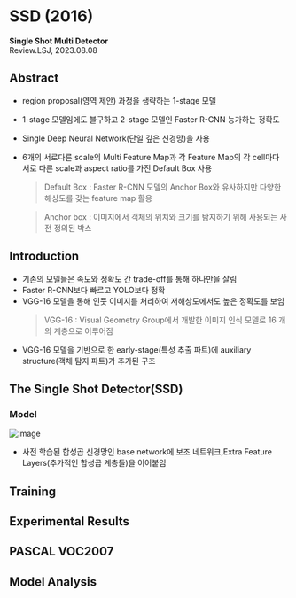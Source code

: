 # SSD (2016)
**Single Shot Multi Detector**   
Review.LSJ, 2023.08.08   
## Abstract   
* region proposal(영역 제안) 과정을 생략하는 1-stage 모델
* 1-stage 모델임에도 불구하고 2-stage 모델인 Faster R-CNN 능가하는 정확도
* Single Deep Neural Network(단일 깊은 신경망)을 사용
* 6개의 서로다른 scale의 Multi Feature Map과 각 Feature Map의 각 cell마다 서로 다른 scale과 aspect ratio를 가진 Default Box 사용   
  > Default Box : Faster R-CNN 모델의 Anchor Box와 유사하지만 다양한 해상도를 갖는 feature map 활용
  
  > Anchor box : 이미지에서 객체의 위치와 크기를 탐지하기 위해 사용되는 사전 정의된 박스
## Introduction   
* 기존의 모델들은 속도와 정확도 간 trade-off를 통해 하나만을 살림
* Faster R-CNN보다 빠르고 YOLO보다 정확
* VGG-16 모델을 통해 인풋 이미지를 처리하여 저해상도에서도 높은 정확도를 보임
  > VGG-16 : Visual Geometry Group에서 개발한 이미지 인식 모델로 16 개의 계층으로 이루어짐
* VGG-16 모델을 기반으로 한 early-stage(특성 추출 파트)에 auxiliary structure(객체 탐지 파트)가 추가된 구조
  
## The Single Shot Detector(SSD)

### Model
![image](https://github.com/sj990710/Thesis_Review/assets/127752372/70e17146-3356-480d-936a-ef4d812c268e)
* 사전 학습된 합성곱 신경망인 base network에 보조 네트워크,Extra Feature Layers(추가적인 합성곱 계층들)을 이어붙임
## Training   

## Experimental Results   

## PASCAL VOC2007   

## Model Analysis   

